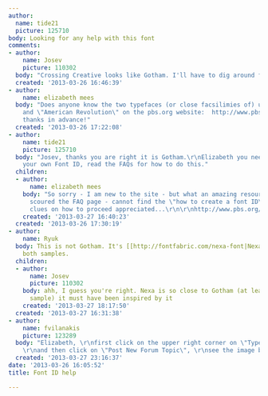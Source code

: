 ```yaml
---
author:
  name: tide21
  picture: 125710
body: Looking for any help with this font
comments:
- author:
    name: Josev
    picture: 110302
  body: "Crossing Creative looks like Gotham. I'll have to dig around for the other.\r\nhttp://www.typography.com/fonts/font_styles.php?productLineID=100008\r\n"
  created: '2013-03-26 16:46:39'
- author:
    name: elizabeth mees
  body: "Does anyone know the two typefaces (or close facsilimies of) used for \"Liberty\"
    and \"American Revolution\" on the pbs.org website:  http://www.pbs.org/ktca/liberty/\r\n\r\nMany
    thanks in advance!"
  created: '2013-03-26 17:22:08'
- author:
    name: tide21
    picture: 125710
  body: "Josev, thanks you are right it is Gotham.\r\nElizabeth you need to create
    your own Font ID, read the FAQs for how to do this."
  children:
  - author:
      name: elizabeth mees
    body: "So sorry - I am new to the site - but what an amazing resource!\r\nhave
      scoured the FAQ page - cannot find the \"how to create a font ID\" instructions...any
      clues on how to proceed appreciated...\r\n\r\nhttp://www.pbs.org/ktca/liberty/"
    created: '2013-03-27 16:40:23'
  created: '2013-03-26 17:30:19'
- author:
    name: Ryuk
  body: This is not Gotham. It's [[http://fontfabric.com/nexa-font|Nexa]] and for
    both samples.
  children:
  - author:
      name: Josev
      picture: 110302
    body: ahh, I guess you're right. Nexa is so close to Gotham (at least in the first
      sample) it must have been inspired by it
    created: '2013-03-27 18:17:50'
  created: '2013-03-27 16:31:38'
- author:
    name: fvilanakis
    picture: 123289
  body: "Elizabeth, \r\nfirst click on the upper right corner on \"Type ID Board\"
    \r\nand then click on \"Post New Forum Topic\", \r\nsee the image bellow:\r\n[img:sites/default/files/old-images/newtopic_6729.gif]\r\n"
  created: '2013-03-27 23:16:37'
date: '2013-03-26 16:05:52'
title: Font ID help

---
```

